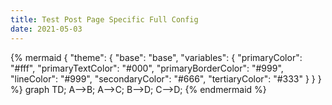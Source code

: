 ```yaml
---
title: Test Post Page Specific Full Config
date: 2021-05-03
---
```

{% mermaid {
    "theme": {
      "base": "base",
      "variables": {
        "primaryColor": "#fff",
        "primaryTextColor": "#000",
        "primaryBorderColor": "#999",
        "lineColor": "#999",
        "secondaryColor": "#666",
        "tertiaryColor": "#333"
      }
    }
  }
%}
graph TD;
    A-->B;
    A-->C;
    B-->D;
    C-->D;
{% endmermaid %}

